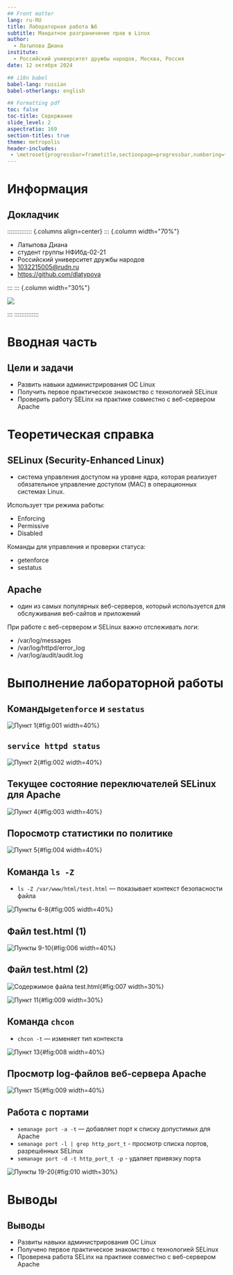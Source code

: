 ```yaml
---
## Front matter
lang: ru-RU
title: Лабораторная работа №6
subtitle: Мандатное разграничение прав в Linux
author:
  - Латыпова Диана
institute:
  - Российский университет дружбы народов, Москва, Россия
date: 12 октября 2024

## i18n babel
babel-lang: russian
babel-otherlangs: english

## Formatting pdf
toc: false
toc-title: Содержание
slide_level: 2
aspectratio: 169
section-titles: true
theme: metropolis
header-includes:
 - \metroset{progressbar=frametitle,sectionpage=progressbar,numbering=fraction}
---
```


# Информация

## Докладчик

:::::::::::::: {.columns align=center}
::: {.column width="70%"}

  * Латыпова Диана
  * студент группы НФИбд-02-21
  * Российский университет дружбы народов
  * [1032215005@rudn.ru](mailto:1032215005@rudn.ru)
  * <https://github.com/dlatypova>

:::
::: {.column width="30%"}

![](./image/me.jpg)

:::
::::::::::::::

# Вводная часть

## Цели и задачи

- Развить навыки администрирования ОС Linux
- Получить первое практическое знакомство с технологией SELinux
- Проверить работу SELinx на практике совместно с веб-сервером Apache

# Теоретическая справка

## SELinux (Security-Enhanced Linux)

- система управления доступом на уровне ядра, которая реализует обязательное управление доступом (MAC) в операционных системах Linux.

Использует три режима работы:

- Enforcing
- Permissive
- Disabled

Команды для управления и проверки статуса:

- getenforce 
- sestatus

##  Apache

- один из самых популярных веб-серверов, который используется для обслуживания веб-сайтов и приложений

При работе с веб-сервером и SELinux важно отслеживать логи:

- /var/log/messages
- /var/log/httpd/error_log 
- /var/log/audit/audit.log

# Выполнение лабораторной работы

## Команды`getenforce` и `sestatus`

![Пункт 1](image/1.png){#fig:001 width=40%}

## `service httpd status`

![Пункт 2](image/2.png){#fig:002 width=40%}

## Текущее состояние переключателей SELinux для Apache

![Пункт 4](image/4.png){#fig:003 width=40%}

## Поросмотр статистики по политике

![Пункт 5](image/5.png){#fig:004 width=40%}

##  Команда `ls -Z`

- `ls -Z /var/www/html/test.html` — показывает контекст безопасности файла

![Пункты 6-8](image/6-8.png){#fig:005 width=40%}

## Файл test.html (1)

![Пункты 9-10](image/9-10.png){#fig:006 width=40%}

## Файл test.html (2)

![Содержимое файла test.html](image/9_file.png){#fig:007 width=30%}

![Пункт 11](image/11.png){#fig:009 width=30%}

## Команда `chcon`

- `chcon -t` — изменяет тип контекста

![Пункт 13](image/13.png){#fig:008 width=40%}

## Просмотр log-файлов веб-сервера Apache

![Пункт 15](image/15.png){#fig:009 width=40%}

## Работа с портами

- `semanage port -a -t` — добавляет порт к списку допустимых для Apache
- `semanage port -l | grep http_port_t` - просмотр списка портов, разрешённых SELinux
- `semanage port -d -t http_port_t -p` - удаляет привязку порта

![Пункты 19-20](image/19-20.png){#fig:010 width=30%}

# Выводы

## Выводы

- Развиты навыки администрирования ОС Linux
- Получено первое практическое знакомство с технологией SELinux
- Проверена работа SELinx на практике совместно с веб-сервером Apache
